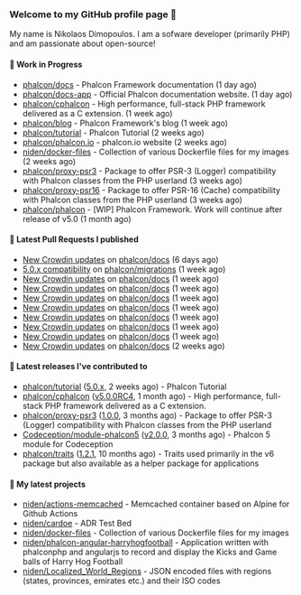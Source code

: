 ### Welcome to my GitHub profile page 👋

My name is Nikolaos Dimopoulos. I am a sofware developer (primarily PHP) and am passionate about open-source!

#### 👷 Work in Progress

- [phalcon/docs](https://github.com/phalcon/docs) - Phalcon Framework documentation (1 day ago)
- [phalcon/docs-app](https://github.com/phalcon/docs-app) - Official Phalcon documentation website. (1 day ago)
- [phalcon/cphalcon](https://github.com/phalcon/cphalcon) - High performance, full-stack PHP framework delivered as a C extension. (1 week ago)
- [phalcon/blog](https://github.com/phalcon/blog) - Phalcon Framework&#39;s blog (1 week ago)
- [phalcon/tutorial](https://github.com/phalcon/tutorial) - Phalcon Tutorial (2 weeks ago)
- [phalcon/phalcon.io](https://github.com/phalcon/phalcon.io) - phalcon.io website (2 weeks ago)
- [niden/docker-files](https://github.com/niden/docker-files) - Collection of various Dockerfile files for my images (2 weeks ago)
- [phalcon/proxy-psr3](https://github.com/phalcon/proxy-psr3) - Package to offer PSR-3 (Logger) compatibility with Phalcon classes from the PHP userland (3 weeks ago)
- [phalcon/proxy-psr16](https://github.com/phalcon/proxy-psr16) - Package to offer PSR-16 (Cache) compatibility with Phalcon classes from the PHP userland (3 weeks ago)
- [phalcon/phalcon](https://github.com/phalcon/phalcon) - [WIP] Phalcon Framework. Work will continue after release of v5.0 (1 month ago)

#### 🔨 Latest Pull Requests I published

- [New Crowdin updates](https://github.com/phalcon/docs/pull/3087) on [phalcon/docs](https://github.com/phalcon/docs) (6 days ago)
- [5.0.x compatibility](https://github.com/phalcon/migrations/pull/136) on [phalcon/migrations](https://github.com/phalcon/migrations) (1 week ago)
- [New Crowdin updates](https://github.com/phalcon/docs/pull/3086) on [phalcon/docs](https://github.com/phalcon/docs) (1 week ago)
- [New Crowdin updates](https://github.com/phalcon/docs/pull/3085) on [phalcon/docs](https://github.com/phalcon/docs) (1 week ago)
- [New Crowdin updates](https://github.com/phalcon/docs/pull/3084) on [phalcon/docs](https://github.com/phalcon/docs) (1 week ago)
- [New Crowdin updates](https://github.com/phalcon/docs/pull/3083) on [phalcon/docs](https://github.com/phalcon/docs) (1 week ago)
- [New Crowdin updates](https://github.com/phalcon/docs/pull/3082) on [phalcon/docs](https://github.com/phalcon/docs) (1 week ago)
- [New Crowdin updates](https://github.com/phalcon/docs/pull/3081) on [phalcon/docs](https://github.com/phalcon/docs) (1 week ago)
- [New Crowdin updates](https://github.com/phalcon/docs/pull/3080) on [phalcon/docs](https://github.com/phalcon/docs) (1 week ago)
- [New Crowdin updates](https://github.com/phalcon/docs/pull/3079) on [phalcon/docs](https://github.com/phalcon/docs) (2 weeks ago)

#### 🔭 Latest releases I've contributed to

- [phalcon/tutorial](https://github.com/phalcon/tutorial) ([5.0.x](https://github.com/phalcon/tutorial/releases/tag/5.0.x), 2 weeks ago) - Phalcon Tutorial
- [phalcon/cphalcon](https://github.com/phalcon/cphalcon) ([v5.0.0RC4](https://github.com/phalcon/cphalcon/releases/tag/v5.0.0RC4), 1 month ago) - High performance, full-stack PHP framework delivered as a C extension.
- [phalcon/proxy-psr3](https://github.com/phalcon/proxy-psr3) ([1.0.0](https://github.com/phalcon/proxy-psr3/releases/tag/1.0.0), 3 months ago) - Package to offer PSR-3 (Logger) compatibility with Phalcon classes from the PHP userland
- [Codeception/module-phalcon5](https://github.com/Codeception/module-phalcon5) ([v2.0.0](https://github.com/Codeception/module-phalcon5/releases/tag/v2.0.0), 3 months ago) - Phalcon 5 module for Codeception
- [phalcon/traits](https://github.com/phalcon/traits) ([1.2.1](https://github.com/phalcon/traits/releases/tag/1.2.1), 10 months ago) - Traits used primarily in the v6 package but also available as a helper package for applications

#### 🌱 My latest projects

- [niden/actions-memcached](https://github.com/niden/actions-memcached) - Memcached container based on Alpine for Github Actions
- [niden/cardoe](https://github.com/niden/cardoe) - ADR Test Bed
- [niden/docker-files](https://github.com/niden/docker-files) - Collection of various Dockerfile files for my images
- [niden/phalcon-angular-harryhogfootball](https://github.com/niden/phalcon-angular-harryhogfootball) - Application written with phalconphp and angularjs to record and display the Kicks and Game balls of Harry Hog Football
- [niden/Localized_World_Regions](https://github.com/niden/Localized_World_Regions) - JSON encoded files with regions (states, provinces, emirates etc.) and their ISO codes


